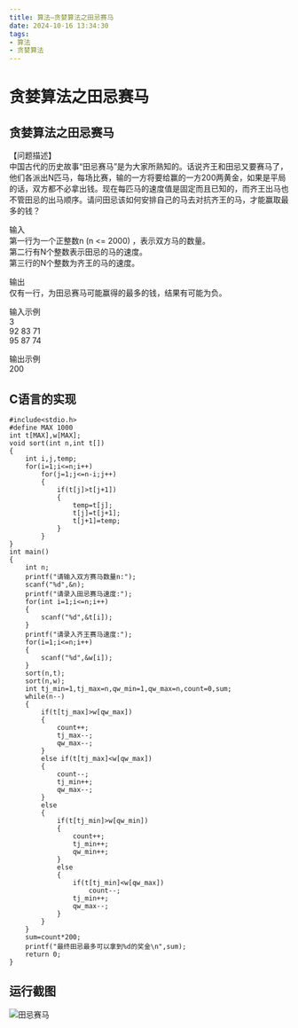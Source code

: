 ```yaml
---
title: 算法—贪婪算法之田忌赛马
date: 2024-10-16 13:34:30
tags:
- 算法
- 贪婪算法
---
```


# 贪婪算法之田忌赛马

## 贪婪算法之田忌赛马

【问题描述】  
中国古代的历史故事“田忌赛马”是为大家所熟知的。话说齐王和田忌又要赛马了，他们各派出N匹马，每场比赛，输的一方将要给赢的一方200两黄金，如果是平局的话，双方都不必拿出钱。现在每匹马的速度值是固定而且已知的，而齐王出马也不管田忌的出马顺序。请问田忌该如何安排自己的马去对抗齐王的马，才能赢取最多的钱？

输入  
第一行为一个正整数n \(n \<= 2000\) ，表示双方马的数量。  
第二行有N个整数表示田忌的马的速度。  
第三行的N个整数为齐王的马的速度。

输出  
仅有一行，为田忌赛马可能赢得的最多的钱，结果有可能为负。

输入示例  
3  
92 83 71  
95 87 74

输出示例  
200

## C语言的实现

```代码
#include<stdio.h>
#define MAX 1000
int t[MAX],w[MAX];
void sort(int n,int t[])
{
	int i,j,temp;
	for(i=1;i<=n;i++)
		for(j=1;j<=n-i;j++)
		{
			if(t[j]>t[j+1])
			{
				temp=t[j];
				t[j]=t[j+1];
				t[j+1]=temp;
			}
		}
}
int main()
{
	int n;
	printf("请输入双方赛马数量n:");
	scanf("%d",&n);
	printf("请录入田忌赛马速度:");
	for(int i=1;i<=n;i++)
	{
		scanf("%d",&t[i]);
	}
	printf("请录入齐王赛马速度:");
	for(i=1;i<=n;i++)
	{
		scanf("%d",&w[i]);
	}
	sort(n,t);
	sort(n,w);
	int tj_min=1,tj_max=n,qw_min=1,qw_max=n,count=0,sum;
	while(n--)
	{
		if(t[tj_max]>w[qw_max])
		{
			count++;
			tj_max--;
			qw_max--;
		}
		else if(t[tj_max]<w[qw_max])
		{
			count--;
			tj_min++;
			qw_max--;
		}
		else
		{
			if(t[tj_min]>w[qw_min])
			{
				count++;
				tj_min++;
				qw_min++;
			}
			else 
			{
				if(t[tj_min]<w[qw_max])
					count--;
				tj_min++;
				qw_max--;
			}
		}
	}
	sum=count*200;
	printf("最终田忌最多可以拿到%d的奖金\n",sum);
	return 0;
}
```

## 运行截图

![田忌赛马](https://cdn.jsdelivr.net/gh/GEM-Jay/images/tianji.jpg)